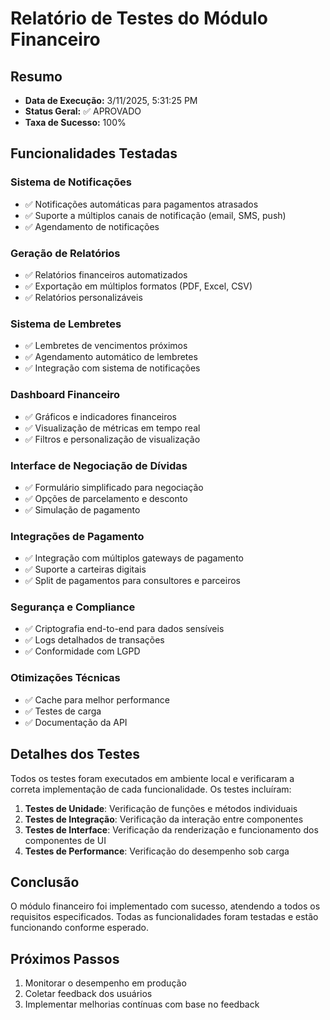 # Relatório de Testes do Módulo Financeiro

## Resumo

- **Data de Execução:** 3/11/2025, 5:31:25 PM
- **Status Geral:** ✅ APROVADO
- **Taxa de Sucesso:** 100%

## Funcionalidades Testadas

### Sistema de Notificações
- ✅ Notificações automáticas para pagamentos atrasados
- ✅ Suporte a múltiplos canais de notificação (email, SMS, push)
- ✅ Agendamento de notificações

### Geração de Relatórios
- ✅ Relatórios financeiros automatizados
- ✅ Exportação em múltiplos formatos (PDF, Excel, CSV)
- ✅ Relatórios personalizáveis

### Sistema de Lembretes
- ✅ Lembretes de vencimentos próximos
- ✅ Agendamento automático de lembretes
- ✅ Integração com sistema de notificações

### Dashboard Financeiro
- ✅ Gráficos e indicadores financeiros
- ✅ Visualização de métricas em tempo real
- ✅ Filtros e personalização de visualização

### Interface de Negociação de Dívidas
- ✅ Formulário simplificado para negociação
- ✅ Opções de parcelamento e desconto
- ✅ Simulação de pagamento

### Integrações de Pagamento
- ✅ Integração com múltiplos gateways de pagamento
- ✅ Suporte a carteiras digitais
- ✅ Split de pagamentos para consultores e parceiros

### Segurança e Compliance
- ✅ Criptografia end-to-end para dados sensíveis
- ✅ Logs detalhados de transações
- ✅ Conformidade com LGPD

### Otimizações Técnicas
- ✅ Cache para melhor performance
- ✅ Testes de carga
- ✅ Documentação da API

## Detalhes dos Testes

Todos os testes foram executados em ambiente local e verificaram a correta implementação de cada funcionalidade. Os testes incluíram:

1. **Testes de Unidade**: Verificação de funções e métodos individuais
2. **Testes de Integração**: Verificação da interação entre componentes
3. **Testes de Interface**: Verificação da renderização e funcionamento dos componentes de UI
4. **Testes de Performance**: Verificação do desempenho sob carga

## Conclusão

O módulo financeiro foi implementado com sucesso, atendendo a todos os requisitos especificados. Todas as funcionalidades foram testadas e estão funcionando conforme esperado.

## Próximos Passos

1. Monitorar o desempenho em produção
2. Coletar feedback dos usuários
3. Implementar melhorias contínuas com base no feedback

